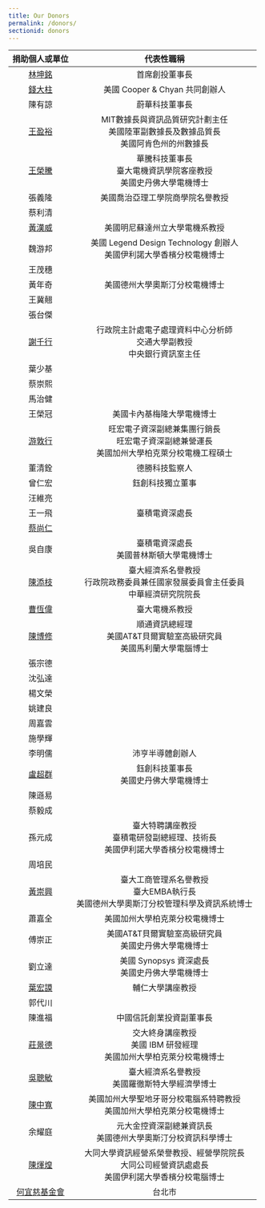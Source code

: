 ```yaml
---
title: Our Donors
permalink: /donors/
sectionid: donors
---
```


| 捐助個人或單位 | 代表性職稱 |
|:-----:|:-----:|
| [林坤銘](/classmates/林坤銘) | 首席創投董事長 |
| [錢大柱](/classmates/錢大柱) | 美國 Cooper & Chyan 共同創辦人 |
| 陳有諒 | 蔚華科技董事長 |
| [王盈裕](/classmates/王盈裕/) | MIT數據長與資訊品質研究計劃主任<br>美國陸軍副數據長及數據品質長<br>美國阿肯色州的州數據長 |
| [王榮騰](/classmates/王榮騰/) | 華騰科技董事長<br>臺大電機資訊學院客座教授<br>美國史丹佛大學電機博士 |
| 張義隆 | 美國喬治亞理工學院商學院名譽教授 |
| 蔡利清 | |
| [黃漢威](/classmates/黃漢威) | 美國明尼蘇達州立大學電機系教授 |
| 魏游邦 | 美國 Legend Design Technology 創辦人<br>美國伊利諾大學香檳分校電機博士 |
| 王茂穗 | |
| 黃年奇 | 美國德州大學奧斯汀分校電機博士 |
| 王冀翹 | |
| 張台傑 | |
| [謝千行](/classmates/謝千行) | 行政院主計處電子處理資料中心分析師<br>交通大學副教授<br>中央銀行資訊室主任 |
| 葉少基 | |
| 蔡崇熙 | |
| 馬治健 | |
| 王榮冠 | 美國卡內基梅隆大學電機博士 |
| [游敦行](/classmates/游敦行/) | 旺宏電子資深副總兼集團行銷長<br>旺宏電子資深副總兼營運長<br>美國加州大學柏克萊分校電機工程碩士 |
| 董清銓 | 德勝科技監察人 |
| 曾仁宏 | 鈺創科技獨立董事 |
| 汪維亮 | |
| 王一飛 | 臺積電資深處長 |
| [蔡尚仁](/classmates/蔡尚仁) | |
| 吳自康 | 臺積電資深處長<br>美國普林斯頓大學電機博士 |
| [陳添枝](/classmates/陳添枝/) | 臺大經濟系名譽教授<br>行政院政務委員兼任國家發展委員會主任委員<br>中華經濟研究院院長 |
| [曹恆偉](/classmates/曹恆偉) | 臺大電機系教授 |
| [陳博修](/classmates/陳博修) | 順通資訊總經理<br>美國AT&T貝爾實驗室高級研究員<br>美國馬利蘭大學電腦博士 |
| 張宗德 | |
| 沈弘達 | |
| 楊文榮 | |
| 姚建良 | |
| 周嘉雲 | |
| 施學輝 | |
| 李明儒 | 沛亨半導體創辦人 |
| [盧超群](/classmates/盧超群/) | 鈺創科技董事長<br>美國史丹佛大學電機博士 |
| 陳遜易 | |
| 蔡毅成 | |
| 孫元成 | 臺大特聘講座教授<br>臺積電研發副總經理、技術長<br>美國伊利諾大學香檳分校電機博士 |
| 周培民 | |
| [黃崇興](/classmates/黃崇興) | 臺大工商管理系名譽教授<br>臺大EMBA執行長<br>美國德州大學奧斯汀分校管理科學及資訊系統博士 |
| 蕭嘉全 | 美國加州大學柏克萊分校電機博士 |
| 傅崇正 | 美國AT&T貝爾實驗室高級研究員<br>美國史丹佛大學電機博士 |
| 劉立達 | 美國 Synopsys 資深處長<br>美國史丹佛大學電機博士 |
| [葉宏謨](/classmates/葉宏謨) | 輔仁大學講座教授 |
| 郭代川 | |
| 陳進福 | 中國信託創業投資副董事長 |
| [莊景德](/classmates/莊景德/) | 交大終身講座教授<br>美國 IBM 研發經理<br>美國加州大學柏克萊分校電機博士 |
| [吳聰敏](/classmates/吳聰敏) | 臺大經濟系名譽教授<br>美國羅徹斯特大學經濟學博士 |
| [陳中寬](/classmates/陳中寬/) | 美國加州大學聖地牙哥分校電腦系特聘教授<br>美國加州大學柏克萊分校電機博士 |
| 余耀庭 | 元大金控資深副總兼資訊長<br>美國德州大學奧斯汀分校資訊科學博士 |
| [陳煇煌](/classmates/陳煇煌) | 大同大學資訊經營系榮譽教授、經營學院院長<br>大同公司經營資訊處處長<br>美國伊利諾大學香檳分校電腦博士 |
| [何宜慈基金會](https://irvingthofoundation.github.io/) | 台北市 |
